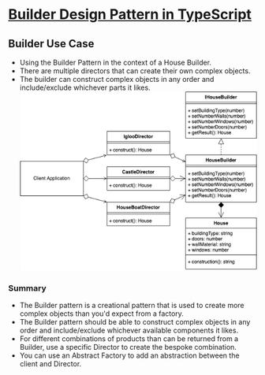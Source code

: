 # [Builder Design Pattern in TypeScript](https://sbcode.net/typescript/builder/)

## Builder Use Case

- Using the Builder Pattern in the context of a House Builder.
- There are multiple directors that can create their own complex objects.
- The builder can construct complex objects in any order and include/exclude whichever parts it likes.
![img.png](img.png)


### Summary


- The Builder pattern is a creational pattern that is used to create more complex objects than you'd expect from a factory.
- The Builder pattern should be able to construct complex objects in any order and include/exclude whichever available components it likes.
- For different combinations of products than can be returned from a Builder, use a specific Director to create the bespoke combination.
- You can use an Abstract Factory to add an abstraction between the client and Director.




  

